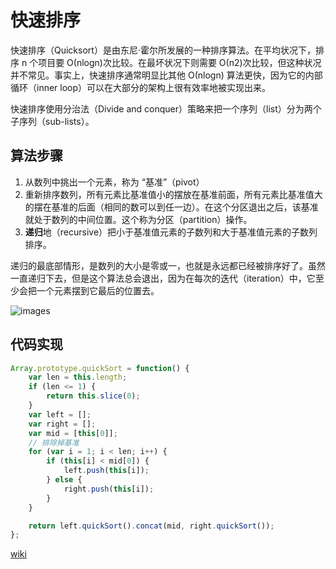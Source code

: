 # 快速排序

快速排序（Quicksort）是由东尼·霍尔所发展的一种排序算法。在平均状况下，排序 n 个项目要 Ο(nlogn)次比较。在最坏状况下则需要 Ο(n2)次比较，但这种状况并不常见。事实上，快速排序通常明显比其他 Ο(nlogn) 算法更快，因为它的内部循环（inner loop）可以在大部分的架构上很有效率地被实现出来。

快速排序使用分治法（Divide and conquer）策略来把一个序列（list）分为两个子序列（sub-lists）。

## 算法步骤

1. 从数列中挑出一个元素，称为 “基准”（pivot）
2. 重新排序数列，所有元素比基准值小的摆放在基准前面，所有元素比基准值大的摆在基准的后面（相同的数可以到任一边）。在这个分区退出之后，该基准就处于数列的中间位置。这个称为分区（partition）操作。
3. **递归**地（recursive）把小于基准值元素的子数列和大于基准值元素的子数列排序。

递归的最底部情形，是数列的大小是零或一，也就是永远都已经被排序好了。虽然一直递归下去，但是这个算法总会退出，因为在每次的迭代（iteration）中，它至少会把一个元素摆到它最后的位置去。

![images](https://raw.githubusercontent.com/bigdots/blog/master/images/201801/Sorting_quicksort_anim.gif)

## 代码实现

```js
Array.prototype.quickSort = function() {
    var len = this.length;
    if (len <= 1) {
        return this.slice(0);
    }
    var left = [];
    var right = [];
    var mid = [this[0]];
    // 排除掉基准
    for (var i = 1; i < len; i++) {
        if (this[i] < mid[0]) {
            left.push(this[i]);
        } else {
            right.push(this[i]);
        }
    }

    return left.quickSort().concat(mid, right.quickSort());
};
```

[wiki](https://zh.wikipedia.org/wiki/%E5%BF%AB%E9%80%9F%E6%8E%92%E5%BA%8F)
